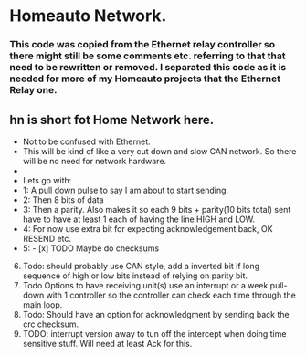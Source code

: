 # Homeauto Network.
### This code was copied from the Ethernet relay controller so there might still be some comments etc. referring to that that need to be rewritten or removed. I separated this code as it is needed for more of my Homeauto projects that the Ethernet Relay one.

## hn is short fot Home Network here. 
 * Not to be confused with Ethernet.
 * This will be kind of like a very cut down and slow CAN network. So there will be no need for network hardware.
 * 
 * Lets go with:
 * 1: A pull down pulse to say I am about to start sending.
 * 2: Then 8 bits of data
 * 3: Then a parity. Also makes it so each 9 bits + parity(10 bits total) sent have to have at least 1 each of having the line HIGH and LOW.
 * 4: For now use extra bit for expecting acknowledgement back, OK RESEND etc.
 * 5: - [x] TODO Maybe do checksums
  6. Todo: should probably use CAN style, add a inverted bit if long sequence of high or low bits instead of relying on parity bit.
  7. Todo Options to have receiving unit(s) use an interrupt or a week pull-down with 1 controller so the controller can check each time through the main loop.
  8. Todo: Should have an option for acknowledgment by sending back the crc checksum.
  9. TODO: interrupt version away to tun off the intercept when doing time sensitive stuff. Will need at least Ack for this.
